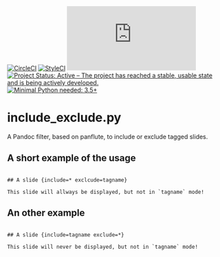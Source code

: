 [![CircleCI](https://circleci.com/gh/NMarkgraf/include_exclude.py.svg?style=svg)](https://circleci.com/gh/NMarkgraf/include_exclude.py)
[![StyleCI](https://github.styleci.io/repos/163188282/shield?branch=master)](https://github.styleci.io/repos/163188282)
[![BCH compliance](https://bettercodehub.com/edge/badge/NMarkgraf/include_exclude.py?branch=master)](https://bettercodehub.com/)
[![Project Status: Active – The project has reached a stable, usable state and is being actively developed.](http://www.repostatus.org/badges/latest/active.svg)](http://www.repostatus.org/#active)
[![Minimal Python needed: 3.5+](https://img.shields.io/badge/Python-3.5%2B-brightgreen.svg)](https://www.python.org)


# include_exclude.py

A Pandoc filter, based on panflute, to include or exclude tagged slides.


## A short example of the usage

```

## A slide {include=* exclcude=tagname}

This slide will allways be displayed, but not in `tagname` mode!

```

## An other example

```

## A slide {include=tagname exclude=*}

This slide will never be displayed, but not in `tagname` mode!

```

